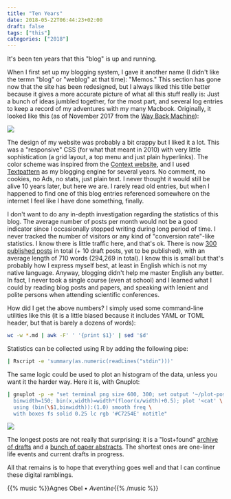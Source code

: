 ```yaml
---
title: "Ten Years"
date: 2018-05-22T06:44:23+02:00
draft: false
tags: ["this"]
categories: ["2018"]
---
```

It's been ten years that this "blog" is up and running.

When I first set up my blogging system, I gave it another name (I didn't like the termn "blog" or "weblog" at that time): "Memos." This section has gone now that the site has been redesigned, but I always liked this title better because it gives a more accurate picture of what all this stuff really is: Just a bunch of ideas jumbled together, for the most part, and several log entries to keep a record of my adventures with my many Macbook. Originally, it looked like this (as of November 2017 from the [Way Back Machine](https://web.archive.org/web/*/http://aliquote.org/memos)):

![](/img/2018-05-22-08-01-43.png)

The design of my website was probably a bit crappy but I liked it a lot. This was a "responsive" CSS (for what that meant in 2010) with very little sophistication (a grid layout, a top menu and just plain hyperlinks). The color scheme was inspired from the [Context website](http://www.pragma-ade.nl), and I used [Textpattern](https://textpattern.com) as my blogging engine for several years. No comment, no cookies, no Ads, no stats, just plain text. I never thought it would still be alive 10 years later, but here we are. I rarely read old entries, but when I happened to find one of this blog entries referenced somewhere on the internet I feel like I have done something, finally. 

I don't want to do any in-depth investigation regarding the statistics of this blog. The average number of posts per month would not be a good indicator since I occasionally stopped writing during long period of time. I never tracked the number of visitors or any kind of "conversion rate"-like statistics. I know there is little traffic here, and that's ok. There is now [300 published posts](/post) in total (+ 10 draft posts, yet to be published), with an average length of 710 words (294,269 in total). I know this is small but that's probably how I express myself best, at least in English which is not my native language. Anyway, blogging didn't help me master English any better. In fact, I never took a single course (even at school) and I learned what I could by reading blog posts and papers, and speaking with lenient and polite persons when attending scientific conferences. 

How did I get the above numbers? I simply used some command-line utilities like this (it is a little biased because it includes YAML or TOML header, but that is barely a dozens of words):

```sh
wc -w *.md | awk -F' ' '{print $1}' | sed '$d'
```

Statistics can be collected using R by adding the following pipe: 

```sh
| Rscript -e 'summary(as.numeric(readLines("stdin")))' 
```

The same logic could be used to plot an histogram of the data, unless you want it the harder way. Here it is, with Gnuplot:

```sh
| gnuplot -p -e "set terminal png size 600, 300; set output '~/plot-posts.png'; \
  binwidth=150; bin(x,width)=width*(floor(x/width)+0.5); plot '<cat' \
  using (bin(\$1,binwidth)):(1.0) smooth freq \
  with boxes fs solid 0.25 lc rgb '#C7254E' notitle"
```

![](/img/plot-posts.png)

The longest posts are not really that surprising: it is a "lost+found" [archive of drafts](/post/lost-found-2010) and a [bunch of paper abstracts](/post/bunch-of-papers-statistics-medicine). The shortest ones are one-liner life events and current drafts in progress.

All that remains is to hope that everything goes well and that I can continue these digital ramblings.

{{% music %}}Agnes Obel • *Aventine*{{% /music %}}
